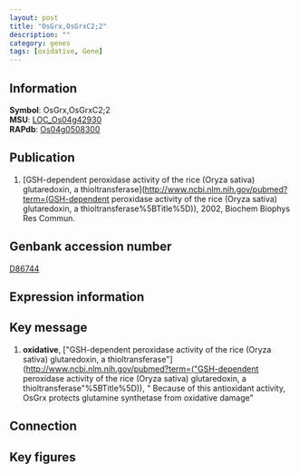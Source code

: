 ```yaml
---
layout: post
title: "OsGrx,OsGrxC2;2"
description: ""
category: genes
tags: [oxidative, Gene]
---
```


## Information
__Symbol__: OsGrx,OsGrxC2;2  
__MSU__: [LOC_Os04g42930](http://rice.plantbiology.msu.edu/cgi-bin/ORF_infopage.cgi?orf=LOC_Os04g42930)  
__RAPdb__: [Os04g0508300](http://rapdb.dna.affrc.go.jp/viewer/gbrowse_details/irgsp1?name=Os04g0508300)  

## Publication
1. [GSH-dependent peroxidase activity of the rice (Oryza sativa) glutaredoxin, a thioltransferase](http://www.ncbi.nlm.nih.gov/pubmed?term=(GSH-dependent peroxidase activity of the rice (Oryza sativa) glutaredoxin, a thioltransferase%5BTitle%5D)), 2002, Biochem Biophys Res Commun.

## Genbank accession number
[D86744](http://www.ncbi.nlm.nih.gov/nuccore/D86744)

## Expression information

## Key message
1. __oxidative__, ["GSH-dependent peroxidase activity of the rice (Oryza sativa) glutaredoxin, a thioltransferase"](http://www.ncbi.nlm.nih.gov/pubmed?term=("GSH-dependent peroxidase activity of the rice (Oryza sativa) glutaredoxin, a thioltransferase"%5BTitle%5D)), " Because of this antioxidant activity, OsGrx protects glutamine synthetase from oxidative damage"

## Connection

## Key figures


